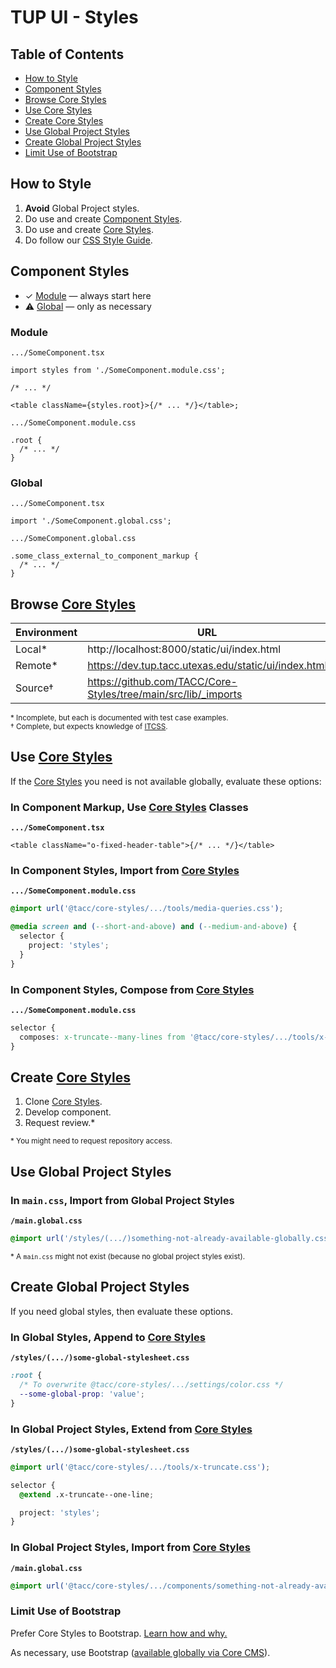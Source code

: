# TUP UI - Styles

## Table of Contents

- [How to Style](#how-to-style)
- [Component Styles](#component-styles)
- [Browse Core Styles](#browse-core-styles)
- [Use Core Styles](#use-core-styles)
- [Create Core Styles](#create-core-styles)
- [Use Global Project Styles](#use-global-project-styles)
- [Create Global Project Styles](#create-global-project-styles)
- [Limit Use of Bootstrap](#limit-use-of-bootstrap)

## How to Style

1. **Avoid** Global Project styles.
2. Do use and create [Component Styles](#component-styles).
3. Do use and create [Core Styles].
4. Do follow our [CSS Style Guide].

## Component Styles

- ✓ [Module](#module) — always start here
- ⚠ [Global](#global) — only as necessary

### Module

`.../SomeComponent.tsx`

```tsx
import styles from './SomeComponent.module.css';

/* ... */

<table className={styles.root}>{/* ... */}</table>;
```

`.../SomeComponent.module.css`

```tsx
.root {
  /* ... */
}
```

### Global

`.../SomeComponent.tsx`

```tsx
import './SomeComponent.global.css';
```

`.../SomeComponent.global.css`

```tsx
.some_class_external_to_component_markup {
  /* ... */
}
```

## Browse [Core Styles]

| Environment | URL                                                            |
| ----------- | -------------------------------------------------------------- |
| Local\*     | http://localhost:8000/static/ui/index.html                     |
| Remote\*    | https://dev.tup.tacc.utexas.edu/static/ui/index.html           |
| Source†     | https://github.com/TACC/Core-Styles/tree/main/src/lib/_imports |

<sub>\* Incomplete, but each is documented with test case examples.</sub>\
<sub>† Complete, but expects knowledge of [ITCSS](https://confluence.tacc.utexas.edu/x/IAA9Cw).</sub>

## Use [Core Styles]

If the [Core Styles] you need is not available globally, evaluate these options:

### In Component Markup, Use [Core Styles] Classes

**`.../SomeComponent.tsx`**

```tsx
<table className="o-fixed-header-table">{/* ... */}</table>
```

### In Component Styles, Import from [Core Styles]

**`.../SomeComponent.module.css`**

```css
@import url('@tacc/core-styles/.../tools/media-queries.css');

@media screen and (--short-and-above) and (--medium-and-above) {
  selector {
    project: 'styles';
  }
}
```

### In Component Styles, Compose from [Core Styles]

**`.../SomeComponent.module.css`**

```css
selector {
  composes: x-truncate--many-lines from '@tacc/core-styles/.../tools/x-truncate.css';
}
```

## Create [Core Styles]

1. Clone [Core Styles].
2. Develop component.
3. Request review.\*

<sub>\* You might need to request repository access.</sub>

## Use Global Project Styles

### In `main.css`, Import from Global Project Styles

**`/main.global.css`**

```css
@import url('/styles/(.../)something-not-already-available-globally.css');
```

<sub>\* A `main.css` might not exist (because no global project styles exist).</sub>

## Create Global Project Styles

If you need global styles, then evaluate these options.

### In Global Styles, Append to [Core Styles]

**`/styles/(.../)some-global-stylesheet.css`**

```css
:root {
  /* To overwrite @tacc/core-styles/.../settings/color.css */
  --some-global-prop: 'value';
}
```

### In Global Project Styles, Extend from [Core Styles]

**`/styles/(.../)some-global-stylesheet.css`**

```css
@import url('@tacc/core-styles/.../tools/x-truncate.css');

selector {
  @extend .x-truncate--one-line;

  project: 'styles';
}
```

### In Global Project Styles, Import from [Core Styles]

**`/main.global.css`**

```css
@import url('@tacc/core-styles/.../components/something-not-already-available-globally.css');
```

### Limit Use of Bootstrap

Prefer Core Styles to Bootstrap. [Learn how and why.][core styles bootstrap]

As necessary, use Bootstrap ([available globally via Core CMS][core cms bootstrap]).

[core styles]: https://github.com/TACC/Core-Styles
[css style guide]: https://confluence.tacc.utexas.edu/display/~wbomar/Shared+UI+-+CSS+-+Style+Guide

[core styles bootstrap]: https://github.com/TACC/Core-Styles/blob/main/docs/bootstrap.md
[core cms bootstrap]: https://github.com/TACC/Core-CMS/blob/v3.11.4/taccsite_cms/templates/assets_core.html#L8
